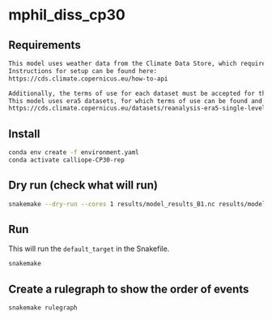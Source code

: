 # mphil_diss_cp30


## Requirements

```sh
This model uses weather data from the Climate Data Store, which requires a personal API key.
Instructions for setup can be found here:
https://cds.climate.copernicus.eu/how-to-api

Additionally, the terms of use for each dataset must be accepted for the key to be valid.
This model uses era5 datasets, for which terms of use can be found and accepted here:
https://cds.climate.copernicus.eu/datasets/reanalysis-era5-single-levels?tab=overview


```

## Install

```sh
conda env create -f environment.yaml
conda activate calliope-CP30-rep
```

## Dry run (check what will run)

```sh
snakemake --dry-run --cores 1 results/model_results_B1.nc results/model_results_S1_NC.nc
```

## Run

This will run the `default_target` in the Snakefile.

```sh
snakemake
```

## Create a rulegraph to show the order of events

```sh
snakemake rulegraph
```
